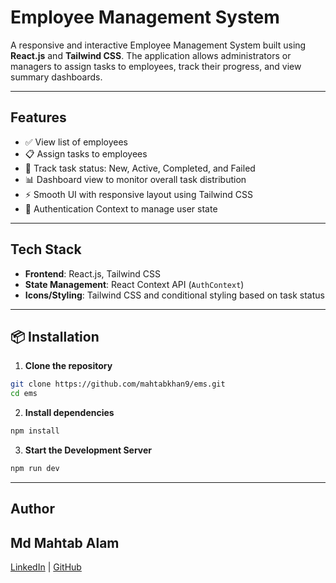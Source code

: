 # Employee Management System

A responsive and interactive Employee Management System built using **React.js** and **Tailwind CSS**. The application allows administrators or managers to assign tasks to employees, track their progress, and view summary dashboards.

---

## Features

- ✅ View list of employees
- 📋 Assign tasks to employees
- 🔄 Track task status: New, Active, Completed, and Failed
- 📊 Dashboard view to monitor overall task distribution
- ⚡ Smooth UI with responsive layout using Tailwind CSS
- 🔐 Authentication Context to manage user state

---

## Tech Stack

- **Frontend**: React.js, Tailwind CSS
- **State Management**: React Context API (`AuthContext`)
- **Icons/Styling**: Tailwind CSS and conditional styling based on task status

---

## 📦 Installation

1. **Clone the repository**

```bash
git clone https://github.com/mahtabkhan9/ems.git
cd ems
```

2. **Install dependencies**

```bash
npm install
```

3. **Start the Development Server**

```bash
npm run dev
```
---

## Author

Md Mahtab Alam
-
[LinkedIn](https://linkedin.com/in/mahtab7860) | [GitHub](https://github.com/mahtabkhan9)

